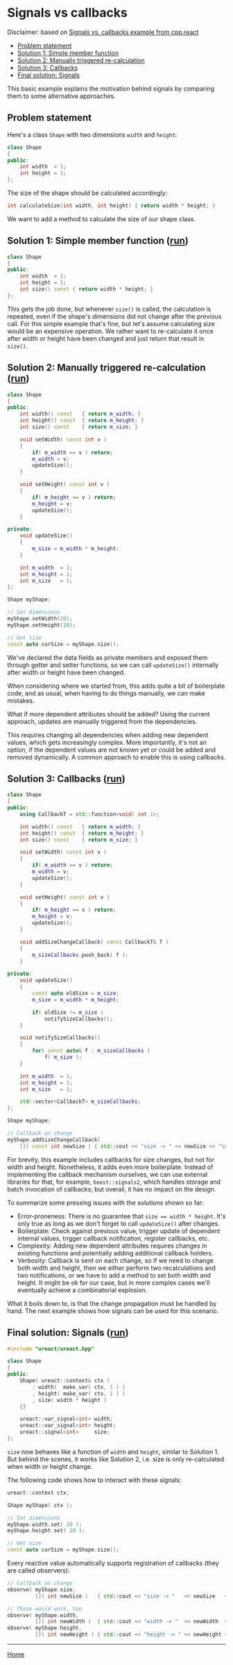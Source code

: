 # Signals vs callbacks

Disclaimer: based on [Signals vs. callbacks example from cpp.react](http://snakster.github.io/cpp.react/examples/Signals-vs-callbacks.html)

* [Problem statement](#problem-statement)
* [Solution 1: Simple member function](#solution-1-simple-member-function-run)
* [Solution 2: Manually triggered re-calculation](#solution-2-manually-triggered-re-calculation-run)
* [Solution 3: Callbacks](#solution-3-callbacks-run)
* [Final solution: Signals](#final-solution-signals-run)

This basic example explains the motivation behind signals by comparing them to some alternative approaches.

## Problem statement
Here's a class `Shape` with two dimensions `width` and `height`:

```cpp
class Shape
{
public:
    int width  = 1;
    int height = 1;
};
```

The size of the shape should be calculated accordingly:
```cpp
int calculateSize(int width, int height) { return width * height; }
```

We want to add a method to calculate the size of our shape class.


## Solution 1: Simple member function ([run](https://godbolt.org/z/n3Md58c8Y))

```cpp
class Shape
{
public:
    int width  = 1;
    int height = 1;
    int size() const { return width * height; }
};
```

This gets the job done, but whenever `size()` is called, the calculation is repeated, even if the shape's dimensions did not change after the previous call.
For this simple example that's fine, but let's assume calculating size would be an expensive operation.
We rather want to re-calculate it once after width or height have been changed and just return that result in `size()`.


## Solution 2: Manually triggered re-calculation ([run](https://godbolt.org/z/7fPTG53Eo))

```cpp
class Shape
{
public:
    int width() const   { return m_width; }
    int height() const  { return m_height; }
    int size() const    { return m_size; }

    void setWidth( const int v )
    {
        if( m_width == v ) return;
        m_width = v;
        updateSize();
    }

    void setHeight( const int v )
    {
        if( m_height == v ) return;
        m_height = v;
        updateSize();
    }

private:
    void updateSize()
    {
        m_size = m_width * m_height;
    }

    int m_width  = 1;
    int m_height = 1;
    int m_size   = 1;
};
```

```cpp
Shape myShape;

// Set dimensions
myShape.setWidth(20);
myShape.setHeight(20);

// Get size
const auto curSize = myShape.size();
```

We've declared the data fields as private members and exposed them through getter and setter functions,
so we can call `updateSize()` internally after width or height have been changed.

When considering where we started from, this adds quite a bit of boilerplate code, and as usual, when having to do things manually, we can make mistakes.

What if more dependent attributes should be added?
Using the current approach, updates are manually triggered from the dependencies.

This requires changing all dependencies when adding new dependent values, which gets increasingly complex.
More importantly, it's not an option, if the dependent values are not known yet or could be added and removed dynamically.
A common approach to enable this is using callbacks.


## Solution 3: Callbacks ([run](https://godbolt.org/z/szd718s3E))

```cpp
class Shape
{
public:
    using CallbackT = std::function<void( int )>;

    int width() const   { return m_width; }
    int height() const  { return m_height; }
    int size() const    { return m_size; }

    void setWidth( const int v )
    {
        if( m_width == v ) return;
        m_width = v;
        updateSize();
    }

    void setHeight( const int v )
    {
        if( m_height == v ) return;
        m_height = v;
        updateSize();
    }

    void addSizeChangeCallback( const CallbackT& f )
    {
        m_sizeCallbacks.push_back( f );
    }

private:
    void updateSize()
    {
        const auto oldSize = m_size;
        m_size = m_width * m_height;

        if( oldSize != m_size )
            notifySizeCallbacks();
    }

    void notifySizeCallbacks()
    {
        for( const auto& f : m_sizeCallbacks )
            f( m_size );
    }

    int m_width  = 1;
    int m_height = 1;
    int m_size   = 1;

    std::vector<CallbackT> m_sizeCallbacks;
};
```

```cpp
Shape myShape;

// Callback on change
myShape.addSizeChangeCallback(
    []( const int newSize ) { std::cout << "size -> " << newSize << "\n"; } );
```

For brevity, this example includes callbacks for size changes, but not for width and height.
Nonetheless, it adds even more boilerplate.
Instead of implementing the callback mechanism ourselves, we can use external libraries for that, for example, `boost::signals2`, which handles storage and batch invocation of callbacks;
but overall, it has no impact on the design.

To summarize some pressing issues with the solutions shown so far:

* Error-proneness: There is no guarantee that `size == width * height`. It's only true as long as we don't forget to call `updateSize()` after changes.
* Boilerplate: Check against previous value, trigger update of dependent internal values, trigger callback notification, register callbacks, etc.
* Complexity: Adding new dependent attributes requires changes in existing functions and potentially adding additional callback holders.
* Verbosity: Callback is sent on each change, so if we need to change both width and height, then we either perform two recalculations and two notifications, or we have to add a method to set both width and height. It might be ok for our case, but in more complex cases we'll eventually achieve a combinatorial explosion.

What it boils down to, is that the change propagation must be handled by hand.
The next example shows how signals can be used for this scenario.


## Final solution: Signals ([run](https://godbolt.org/z/qe3PnK8x7))

```cpp
#include "ureact/ureact.hpp"

class Shape
{
public:
    Shape( ureact::context& ctx )
        : width(  make_var( ctx, 1 ) )
        , height( make_var( ctx, 1 ) )
        , size( width * height )
    {}

    ureact::var_signal<int> width;
    ureact::var_signal<int> height;
    ureact::signal<int>     size;
};
```

`size` now behaves like a function of `width` and `height`, similar to Solution 1.
But behind the scenes, it works like Solution 2, i.e. size is only re-calculated when width or height change.

The following code shows how to interact with these signals:
```cpp
ureact::context ctx;

Shape myShape( ctx );

// Set dimensions
myShape.width.set( 20 );
myShape.height.set( 20 );

// Get size
const auto curSize = myShape.size();
```

Every reactive value automatically supports registration of callbacks (they are called observers):
```cpp
// Callback on change
observe( myShape.size,
         []( int newSize )   { std::cout << "size -> "   << newSize   << "\n"; } );

// Those would work, too
observe( myShape.width,
         []( int newWidth )  { std::cout << "width -> "  << newWidth  << "\n"; } );
observe( myShape.height,
         []( int newHeight ) { std::cout << "height -> " << newHeight << "\n"; } );
```

---------------

[Home](readme.md#reference)
